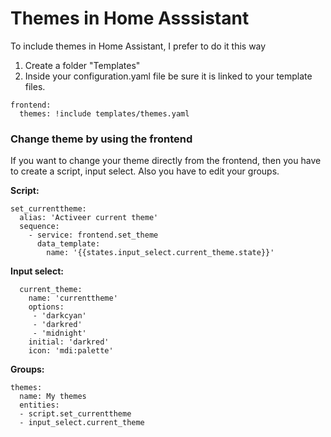 # Themes in Home Asssistant

To include themes in Home Assistant, I prefer to do it this way

1. Create a folder "Templates"
2. Inside your configuration.yaml file be sure it is linked to your template files.

``` 
frontend:
  themes: !include templates/themes.yaml
``` 

### Change theme by using the frontend
If you want to change your theme directly from the frontend, then you have to create a script, input select. Also you have to edit your groups.

**Script:**
``` 
set_currenttheme:
  alias: 'Activeer current theme'
  sequence:
    - service: frontend.set_theme
      data_template:
        name: '{{states.input_select.current_theme.state}}'
``` 

**Input select:**
``` 
  current_theme:
    name: 'currenttheme'
    options:
     - 'darkcyan'
     - 'darkred'
     - 'midnight'
    initial: 'darkred'
    icon: 'mdi:palette'
``` 

**Groups:**
``` 
themes:
  name: My themes
  entities:
  - script.set_currenttheme
  - input_select.current_theme
``` 

